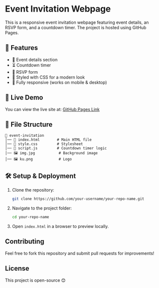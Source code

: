 # Event Invitation Webpage

This is a responsive event invitation webpage featuring event details, an RSVP form, and a countdown timer. The project is hosted using GitHub Pages.

## 🌟 Features
- 📅 Event details section
- ⏳ Countdown timer
- 📩 RSVP form
- 🎨 Styled with CSS for a modern look
- 📱 Fully responsive (works on mobile & desktop)

## 🚀 Live Demo
You can view the live site at:
[GitHub Pages Link](https://your-username.github.io/your-repo-name/)

## 📂 File Structure
```
📁 event-invitation
│── 📄 index.html        # Main HTML file
│── 🎨 style.css         # Stylesheet
│── 📜 script.js         # Countdown timer logic
│── 🖼 img.jpg           # Background image
│── 🖼 ku.png            # Logo
```

## 🛠 Setup & Deployment
1. Clone the repository:
   ```sh
   git clone https://github.com/your-username/your-repo-name.git
   ```
2. Navigate to the project folder:
   ```sh
   cd your-repo-name
   ```
3. Open `index.html` in a browser to preview locally.

## Contributing
Feel free to fork this repository and submit pull requests for improvements!

## License
This project is open-source 😊
